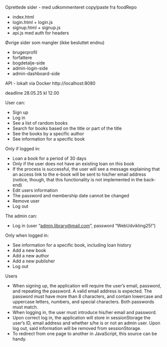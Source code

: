 Oprettede sider - med udkommenteret copy/paste fra foodRepo 

- index.html
- login.html + login.js
- signup.html + signup.js 
- api.js med auth for headers

Øvrige sider som mangler (ikke besluttet endnu)

* brugerprofil
* forfattere
* bogdetalje-side
* admin-login-side
* admin-dashboard-side

API - lokalt via Docker 
http://localhost:8080


deadline 28.05.25 kl 12.00 

User can:

* Sign up
* Log in
* See a list of random books
* Search for books based on the title or part of the title
* See the books by a specific author
* See information for a specific book


Only if logged in: 

* Loan a book for a period of 30 days
* Only if the user does not have an existing loan on this book
* If the process is successful, the user will see a message explaining that an access link to the e-book will be sent to his/her email address (notice, though, that this functionality is not implemented in the back-end)
* Edit users information
* The password and membership date cannot be changed
* Remove user
* Log out

The admin can:
* Log in (user “admin.library@mail.com”, password “WebUdvikling25!”)

Only when logged in:
* See information for a specific book, including loan history
* Add a new book
* Add a new author
* Add a new publisher
* Log out


Users

* When signing up, the application will require the user’s email, password, and repeating the password. A valid email address is expected. The password must have more than 8 characters, and contain lowercase and uppercase letters, numbers, and special characters. Both passwords must match.
* When logging in, the user must introduce his/her email and password.
* Upon correct log in, the application will store in sessionStorage the user’s ID, email address and whether s/he is or not an admin user. Upon log out, said information will be removed from sessionStorage.
* To redirect from one page to another in JavaScript, this source can be handy.




